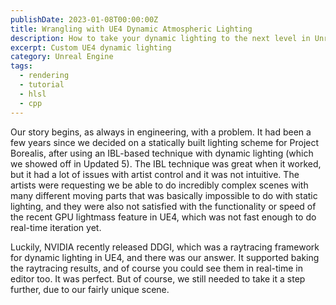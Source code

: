 ```yaml
---
publishDate: 2023-01-08T00:00:00Z
title: Wrangling with UE4 Dynamic Atmospheric Lighting
description: How to take your dynamic lighting to the next level in Unreal Engine 4
excerpt: Custom UE4 dynamic lighting
category: Unreal Engine
tags:
  - rendering
  - tutorial
  - hlsl
  - cpp
---
```


Our story begins, as always in engineering, with a problem. It had been a few years since we decided on a statically
built lighting scheme for Project Borealis, after using an IBL-based technique with dynamic lighting (which we showed
off in Updated 5). The IBL technique was great when it worked, but it had a lot of issues with artist control and it was
not intuitive. The artists were requesting we be able to do incredibly complex scenes with many different moving parts
that was basically impossible to do with static lighting, and they were also not satisfied with the functionality or
speed of the recent GPU lightmass feature in UE4, which was not fast enough to do real-time iteration yet.

Luckily, NVIDIA recently released DDGI, which was a raytracing framework for dynamic lighting in UE4, and there was our
answer. It supported baking the raytracing results, and of course you could see them in real-time in editor too. It was
perfect. But of course, we still needed to take it a step further, due to our fairly unique scene.
